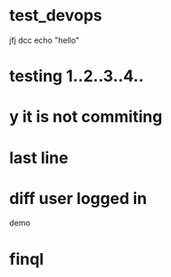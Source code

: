 # test_devops
jfj
dcc
echo "hello"
# testing 1..2..3..4..
# y it is not commiting
# last line
# diff user logged in 
demo
# finql

